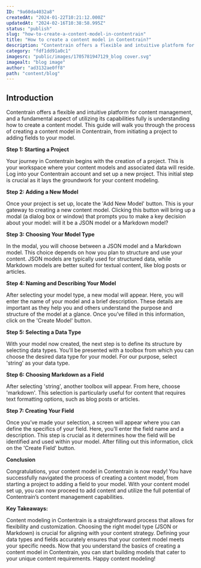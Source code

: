 ```yaml
---
ID: "9a60da4032a8"
createdAt: "2024-01-22T10:21:12.000Z"
updatedAt: "2024-02-16T10:38:58.995Z"
status: "publish"
slug: "how-to-create-a-content-model-in-contentrain"
title: "How to create a content model in Contentrain?"
description: "Contentrain offers a flexible and intuitive platform for content management, and a fundamental aspect of utilizing its capabilities fully is understanding how to create a content model. This guide will walk you through the process of creating a content model in Contentrain, from initiating a project to adding fields to your model."
category: "fdf1dd91a0c1"
imagesrc: "public/images/1705781947129_blog cover.svg"
imagealt: "blog image"
author: "ad3132ae0ff8"
path: "content/blog"
---
```

## Introduction

Contentrain offers a flexible and intuitive platform for content management, and a fundamental aspect of utilizing its capabilities fully is understanding how to create a content model. This guide will walk you through the process of creating a content model in Contentrain, from initiating a project to adding fields to your model.

**Step 1: Starting a Project**

Your journey in Contentrain begins with the creation of a project. This is your workspace where your content models and associated data will reside. Log into your Contentrain account and set up a new project. This initial step is crucial as it lays the groundwork for your content modeling.

**Step 2: Adding a New Model**

Once your project is set up, locate the 'Add New Model' button. This is your gateway to creating a new content model. Clicking this button will bring up a modal (a dialog box or window) that prompts you to make a key decision about your model: will it be a JSON model or a Markdown model?

**Step 3: Choosing Your Model Type**

In the modal, you will choose between a JSON model and a Markdown model. This choice depends on how you plan to structure and use your content. JSON models are typically used for structured data, while Markdown models are better suited for textual content, like blog posts or articles.

**Step 4: Naming and Describing Your Model**

After selecting your model type, a new modal will appear. Here, you will enter the name of your model and a brief description. These details are important as they help you and others understand the purpose and structure of the model at a glance. Once you’ve filled in this information, click on the 'Create Model' button.

**Step 5: Selecting a Data Type**

With your model now created, the next step is to define its structure by selecting data types. You'll be presented with a toolbox from which you can choose the desired data type for your model. For our purpose, select 'string' as your data type.

**Step 6: Choosing Markdown as a Field**

After selecting 'string', another toolbox will appear. From here, choose 'markdown'. This selection is particularly useful for content that requires text formatting options, such as blog posts or articles.

**Step 7: Creating Your Field**

Once you’ve made your selection, a screen will appear where you can define the specifics of your field. Here, you’ll enter the field name and a description. This step is crucial as it determines how the field will be identified and used within your model. After filling out this information, click on the 'Create Field' button.

**Conclusion**

Congratulations, your content model in Contentrain is now ready! You have successfully navigated the process of creating a content model, from starting a project to adding a field to your model. With your content model set up, you can now proceed to add content and utilize the full potential of Contentrain’s content management capabilities.

**Key Takeaways:**

Content modeling in Contentrain is a straightforward process that allows for flexibility and customization. Choosing the right model type (JSON or Markdown) is crucial for aligning with your content strategy. Defining your data types and fields accurately ensures that your content model meets your specific needs. Now that you understand the basics of creating a content model in Contentrain, you can start building models that cater to your unique content requirements. Happy content modeling!